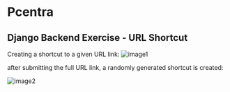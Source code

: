 # Pcentra
## Django Backend Exercise - URL Shortcut

Creating a shortcut to a given URL link:
![image1](https://user-images.githubusercontent.com/39236325/141840604-cc1a1054-a0f6-490c-9525-96bd0d18dc04.PNG)

after submitting the full URL link, a randomly generated shortcut is created:

![image2](https://user-images.githubusercontent.com/39236325/141840769-3cd0e83e-6e23-4485-9551-c2def6e26300.PNG)
